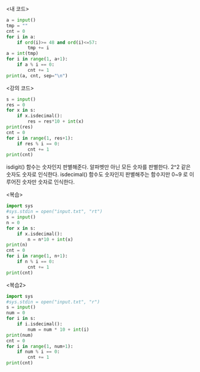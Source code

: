 <내 코드>

```python
a = input()
tmp = ""
cnt = 0
for i in a:
    if ord(i)>= 48 and ord(i)<=57:
        tmp += i
a = int(tmp)
for i in range(1, a+1):
    if a % i == 0:
        cnt += 1
print(a, cnt, sep="\n")
```

<강의 코드>

```python
s = input()
res = 0
for x in s:
    if x.isdecimal():
        res = res*10 + int(x)
print(res)
cnt = 0
for i in range(1, res+1):
    if res % i == 0:
        cnt += 1
print(cnt)
```

isdigit() 함수는 숫자인지 판별해준다. 알파벳만 아닌 모든 숫자를 판별한다. 2^2 같은 숫자도 숫자로 인식한다.
isdecimal() 함수도 숫자인지 판별해주는 함수지만 0~9 로 이루어진 숫자만 숫자로 인식한다.

<복습>

```python
import sys
#sys.stdin = open("input.txt", "rt")
s = input()
n = 0
for x in s:
    if x.isdecimal():
        n = n*10 + int(x)
print(n)
cnt = 0
for i in range(1, n+1):
    if n % i == 0:
        cnt += 1
print(cnt)
```

<복습2>

```python
import sys
#sys.stdin = open("input.txt", "r")
s = input()
num = 0
for i in s:
    if i.isdecimal():
        num = num * 10 + int(i)
print(num)
cnt = 0
for i in range(1, num+1):
    if num % i == 0:
        cnt += 1
print(cnt)
```
